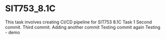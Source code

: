 # SIT753_8.1C
This task involves creating CI/CD pipeline for SIT753 8.1C Task 1
Second commit.
Third commit.
Adding another commit
Testing commit again
Testing - demo

